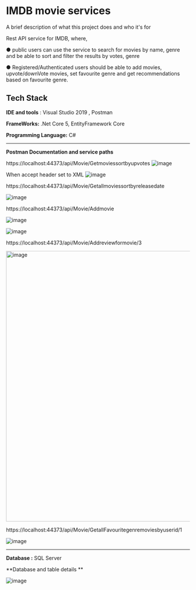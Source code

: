 
# IMDB movie services

A brief description of what this project does and who it's for

Rest API service for IMDB, where,

● public users can use the service to search for movies by name, genre and be able to sort
and filter the results by votes, genre

● Registered/Authenticated users should be able to add movies, upvote/downVote
movies, set favourite genre and get recommendations based on favourite genre.


## Tech Stack

**IDE and tools** : Visual Studio 2019 , Postman

**FrameWorks:**  .Net Core 5, EntityFramework Core

**Programming Language:**  C#


-------------------------------------------------------------------------------------------------------------------------------------------------------------
**Postman Documentation and service paths** 

https://localhost:44373/api/Movie/Getmoviessortbyupvotes
![image](https://user-images.githubusercontent.com/88755412/146787322-09b28ef1-7035-4f1d-9768-51e0cbb03344.png)

When accept header set to XML
![image](https://user-images.githubusercontent.com/88755412/146787834-d2206a24-23a3-4f36-a2db-2129ffd679f2.png)


https://localhost:44373/api/Movie/Getallmoviessortbyreleasedate

![image](https://user-images.githubusercontent.com/88755412/146787992-83ef35c8-e796-476b-bdfe-3ff12e179293.png)

https://localhost:44373/api/Movie/Addmovie

![image](https://user-images.githubusercontent.com/88755412/146788080-d79dca6e-3196-4a1f-ba7c-ff6ac1fdf337.png)

![image](https://user-images.githubusercontent.com/88755412/146788126-b2f7782f-7590-40f4-8883-893011fe8fcb.png)

https://localhost:44373/api/Movie/Addreviewformovie/3

<img width="739" alt="image" src="https://user-images.githubusercontent.com/88755412/146805917-fb7aa728-0f52-4f4a-98a0-eaf2cab9945e.png">

https://localhost:44373/api/Movie/GetallFavouritegenremoviesbyuserid/1

![image](https://user-images.githubusercontent.com/88755412/146788280-170f3540-60d9-472a-ab34-92d8c5d3e75b.png)

-----------------------------------------------------------------------------------------------------------------------------
**Database :**  SQL Server

**Database and table details **

![image](https://user-images.githubusercontent.com/88755412/146788431-56c870e9-e9ef-49ef-97cb-02e79e864bc0.png)




